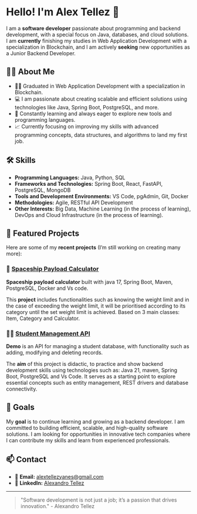 # Hello! I'm Alex Tellez 👋

I am a **software developer** passionate about programming and backend development, with a special focus on Java, databases, and cloud solutions. I am **currently** finishing my studies in Web Application Development with a specialization in Blockchain, and I am actively **seeking** new opportunities as a Junior Backend Developer.

## 🧑‍💻 About Me

- 👨‍🎓 Graduated in Web Application Development with a specialization in Blockchain.
- 💻 I am passionate about creating scalable and efficient solutions using technologies like Java, Spring Boot, PostgreSQL, and more.
- 🚀 Constantly learning and always eager to explore new tools and programming languages.
- 📈 Currently focusing on improving my skills with advanced programming concepts, data structures, and algorithms to land my first job.

## 🛠️ Skills

- **Programming Languages:** Java, Python, SQL
- **Frameworks and Technologies:** Spring Boot, React, FastAPI, PostgreSQL, MongoDB
- **Tools and Development Environments:** VS Code, pgAdmin, Git, Docker
- **Methodologies:** Agile, RESTful API Development
- **Other Interests:** Big Data, Machine Learning (in the process of learning), DevOps and Cloud Infrastructure (in the process of learning).

## 🌱 Featured Projects

Here are some of my **recent projects** (I’m still working on creating many more):

### 🚀 [Spaceship Payload Calculator](https://github.com/AlexandroTellez/Spaceship-Payload-Calculator)
**Spaceship payload calculator** built with java 17, Spring Boot, Maven, PostgreSQL, Docker and Vs code.  

This **project** includes functionalities such as knowing the weight limit and in the case of exceeding the weight limit, it will be prioritised according to its category until the set weight limit is achieved. Based on 3 main classes: Item, Category and Calculator.

### 🧑‍🎓 [Student Management API](https://github.com/AlexandroTellez/Student-Management-API)
**Demo** is an API for managing a student database, with functionality such as adding, modifying and deleting records.

The **aim** of this project is didactic, to practice and show backend development skills using technologies such as: Java 21, maven, Spring Boot, PostgreSQL and Vs Code. It serves as a starting point to explore essential concepts such as entity management, REST drivers and database connectivity.

## 🎯 Goals

My **goal** is to continue learning and growing as a backend developer. I am committed to building efficient, scalable, and high-quality software solutions. I am looking for opportunities in innovative tech companies where I can contribute my skills and learn from experienced professionals.

## 📫 Contact

- 📧 **Email:** alextellezyanes@gmail.com
- 🔗 **LinkedIn:** [Alexandro Tellez](https://www.linkedin.com/in/alex-tellez-y/)

---

> "Software development is not just a job; it’s a passion that drives innovation." - Alexandro Tellez
